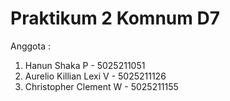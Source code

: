 # Praktikum 2 Komnum D7  

Anggota :
1. Hanun Shaka P - 5025211051  
2. Aurelio Killian Lexi V - 5025211126  
3. Christopher Clement W - 5025211155
